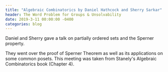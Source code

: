 ```yaml
---
title: "Algebraic Combinatorics by Daniel Hathcock and Sherry Sarkar"
header: The Word Problem for Groups & Unsolvability
date: 2019-3-11 00:00:00 -0400
categories: blog
---
```


Daniel and Sherry gave a talk on partially ordered sets and the Sperner property.

They went over the proof of Sperner Theorem as well as its applications on some common posets.
This meeting was taken from Stanely's Algebraic Combinatorics book (Chapter 4).
